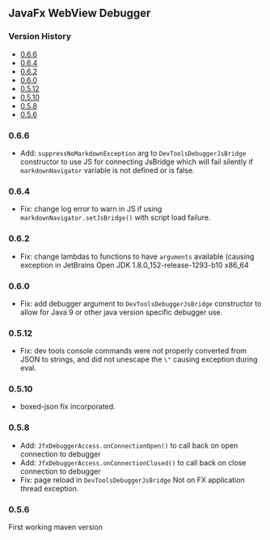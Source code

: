 ## JavaFx WebView Debugger

[TOC levels=3,6]: # "Version History"

### Version History
- [0.6.6](#066)
- [0.6.4](#064)
- [0.6.2](#062)
- [0.6.0](#060)
- [0.5.12](#0512)
- [0.5.10](#0510)
- [0.5.8](#058)
- [0.5.6](#056)


### 0.6.6

* Add: `suppressNoMarkdownException` arg to `DevToolsDebuggerJsBridge` constructor to use JS for
  connecting JsBridge which will fail silently if `markdownNavigator` variable is not defined or
  is false.

### 0.6.4

* Fix: change log error to warn in JS if using `markdownNavigator.setJsBridge()` with script load
  failure.

### 0.6.2

* Fix: change lambdas to functions to have `arguments` available (causing exception in JetBrains
  Open JDK 1.8.0_152-release-1293-b10 x86_64

### 0.6.0

* Fix: add debugger argument to `DevToolsDebuggerJsBridge` constructor to allow for Java 9 or
  other java version specific debugger use.

### 0.5.12

* Fix: dev tools console commands were not properly converted from JSON to strings, and did not
  unescape the `\"` causing exception during eval.

### 0.5.10

* boxed-json fix incorporated.

### 0.5.8

* Add: `JfxDebuggerAccess.onConnectionOpen()` to call back on open connection to debugger
* Add: `JfxDebuggerAccess.onConnectionClosed()` to call back on close connection to debugger
* Fix: page reload in `DevToolsDebuggerJsBridge` Not on FX application thread exception.

### 0.5.6

First working maven version

